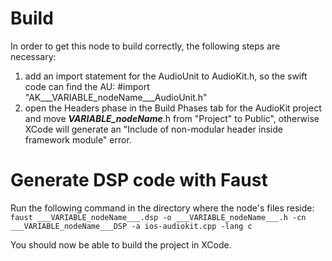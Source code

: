# Build

In order to get this node to build correctly, the following steps are necessary:

1. add an import statement for the AudioUnit to AudioKit.h, so the swift code can find the AU:
  #import "AK___VARIABLE_nodeName___AudioUnit.h"
2. open the Headers phase in the Build Phases tab for the AudioKit project and move ___VARIABLE_nodeName___.h from
  "Project" to Public", otherwise XCode will generate an "Include of non-modular header inside framework module" error.


# Generate DSP code with Faust

Run the following command in the directory where the node's files reside:
`faust ___VARIABLE_nodeName___.dsp -o ___VARIABLE_nodeName___.h -cn ___VARIABLE_nodeName___DSP -a ios-audiokit.cpp -lang c`

 You should now be able to build the project in XCode.
